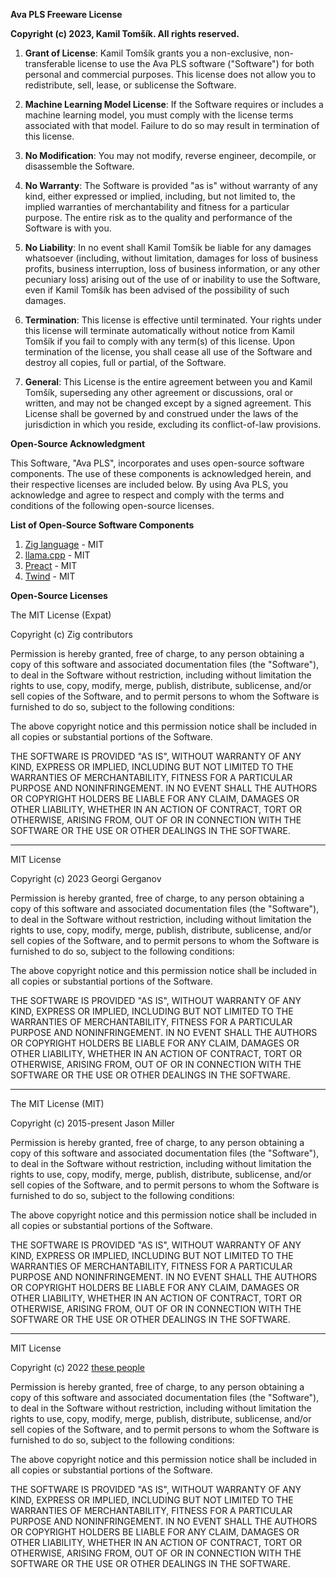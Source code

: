 **Ava PLS Freeware License**

**Copyright (c) 2023, Kamil Tomšík. All rights reserved.**

1. **Grant of License**: Kamil Tomšík grants you a non-exclusive, non-transferable license to use the Ava PLS software ("Software") for both personal and commercial purposes. This license does not allow you to redistribute, sell, lease, or sublicense the Software.

2. **Machine Learning Model License**: If the Software requires or includes a machine learning model, you must comply with the license terms associated with that model. Failure to do so may result in termination of this license.

3. **No Modification**: You may not modify, reverse engineer, decompile, or disassemble the Software.

4. **No Warranty**: The Software is provided "as is" without warranty of any kind, either expressed or implied, including, but not limited to, the implied warranties of merchantability and fitness for a particular purpose. The entire risk as to the quality and performance of the Software is with you.

5. **No Liability**: In no event shall Kamil Tomšík be liable for any damages whatsoever (including, without limitation, damages for loss of business profits, business interruption, loss of business information, or any other pecuniary loss) arising out of the use of or inability to use the Software, even if Kamil Tomšík has been advised of the possibility of such damages.

6. **Termination**: This license is effective until terminated. Your rights under this license will terminate automatically without notice from Kamil Tomšík if you fail to comply with any term(s) of this license. Upon termination of the license, you shall cease all use of the Software and destroy all copies, full or partial, of the Software.

7. **General**: This License is the entire agreement between you and Kamil Tomšík, superseding any other agreement or discussions, oral or written, and may not be changed except by a signed agreement. This License shall be governed by and construed under the laws of the jurisdiction in which you reside, excluding its conflict-of-law provisions.

**Open-Source Acknowledgment**

This Software, "Ava PLS", incorporates and uses open-source software components. The use of these components is acknowledged herein, and their respective licenses are included below. By using Ava PLS, you acknowledge and agree to respect and comply with the terms and conditions of the following open-source licenses.

**List of Open-Source Software Components**

1. [Zig language](https://ziglang.org/) - MIT
2. [llama.cpp](https://github.com/ggerganov/llama.cpp) - MIT
3. [Preact](https://preactjs.com/) - MIT
4. [Twind](https://twind.style/) - MIT

**Open-Source Licenses**

The MIT License (Expat)

Copyright (c) Zig contributors

Permission is hereby granted, free of charge, to any person obtaining a copy
of this software and associated documentation files (the "Software"), to deal
in the Software without restriction, including without limitation the rights
to use, copy, modify, merge, publish, distribute, sublicense, and/or sell
copies of the Software, and to permit persons to whom the Software is
furnished to do so, subject to the following conditions:

The above copyright notice and this permission notice shall be included in
all copies or substantial portions of the Software.

THE SOFTWARE IS PROVIDED "AS IS", WITHOUT WARRANTY OF ANY KIND, EXPRESS OR
IMPLIED, INCLUDING BUT NOT LIMITED TO THE WARRANTIES OF MERCHANTABILITY,
FITNESS FOR A PARTICULAR PURPOSE AND NONINFRINGEMENT. IN NO EVENT SHALL THE
AUTHORS OR COPYRIGHT HOLDERS BE LIABLE FOR ANY CLAIM, DAMAGES OR OTHER
LIABILITY, WHETHER IN AN ACTION OF CONTRACT, TORT OR OTHERWISE, ARISING FROM,
OUT OF OR IN CONNECTION WITH THE SOFTWARE OR THE USE OR OTHER DEALINGS IN
THE SOFTWARE.

---

MIT License

Copyright (c) 2023 Georgi Gerganov

Permission is hereby granted, free of charge, to any person obtaining a copy
of this software and associated documentation files (the "Software"), to deal
in the Software without restriction, including without limitation the rights
to use, copy, modify, merge, publish, distribute, sublicense, and/or sell
copies of the Software, and to permit persons to whom the Software is
furnished to do so, subject to the following conditions:

The above copyright notice and this permission notice shall be included in all
copies or substantial portions of the Software.

THE SOFTWARE IS PROVIDED "AS IS", WITHOUT WARRANTY OF ANY KIND, EXPRESS OR
IMPLIED, INCLUDING BUT NOT LIMITED TO THE WARRANTIES OF MERCHANTABILITY,
FITNESS FOR A PARTICULAR PURPOSE AND NONINFRINGEMENT. IN NO EVENT SHALL THE
AUTHORS OR COPYRIGHT HOLDERS BE LIABLE FOR ANY CLAIM, DAMAGES OR OTHER
LIABILITY, WHETHER IN AN ACTION OF CONTRACT, TORT OR OTHERWISE, ARISING FROM,
OUT OF OR IN CONNECTION WITH THE SOFTWARE OR THE USE OR OTHER DEALINGS IN THE
SOFTWARE.

---

The MIT License (MIT)

Copyright (c) 2015-present Jason Miller

Permission is hereby granted, free of charge, to any person obtaining a copy
of this software and associated documentation files (the "Software"), to deal
in the Software without restriction, including without limitation the rights
to use, copy, modify, merge, publish, distribute, sublicense, and/or sell
copies of the Software, and to permit persons to whom the Software is
furnished to do so, subject to the following conditions:

The above copyright notice and this permission notice shall be included in all
copies or substantial portions of the Software.

THE SOFTWARE IS PROVIDED "AS IS", WITHOUT WARRANTY OF ANY KIND, EXPRESS OR
IMPLIED, INCLUDING BUT NOT LIMITED TO THE WARRANTIES OF MERCHANTABILITY,
FITNESS FOR A PARTICULAR PURPOSE AND NONINFRINGEMENT. IN NO EVENT SHALL THE
AUTHORS OR COPYRIGHT HOLDERS BE LIABLE FOR ANY CLAIM, DAMAGES OR OTHER
LIABILITY, WHETHER IN AN ACTION OF CONTRACT, TORT OR OTHERWISE, ARISING FROM,
OUT OF OR IN CONNECTION WITH THE SOFTWARE OR THE USE OR OTHER DEALINGS IN THE
SOFTWARE.

---

MIT License

Copyright (c) 2022 [these people](https://github.com/tw-in-js/twind/graphs/contributors)

Permission is hereby granted, free of charge, to any person obtaining a copy
of this software and associated documentation files (the "Software"), to deal
in the Software without restriction, including without limitation the rights
to use, copy, modify, merge, publish, distribute, sublicense, and/or sell
copies of the Software, and to permit persons to whom the Software is
furnished to do so, subject to the following conditions:

The above copyright notice and this permission notice shall be included in all
copies or substantial portions of the Software.

THE SOFTWARE IS PROVIDED "AS IS", WITHOUT WARRANTY OF ANY KIND, EXPRESS OR
IMPLIED, INCLUDING BUT NOT LIMITED TO THE WARRANTIES OF MERCHANTABILITY,
FITNESS FOR A PARTICULAR PURPOSE AND NONINFRINGEMENT. IN NO EVENT SHALL THE
AUTHORS OR COPYRIGHT HOLDERS BE LIABLE FOR ANY CLAIM, DAMAGES OR OTHER
LIABILITY, WHETHER IN AN ACTION OF CONTRACT, TORT OR OTHERWISE, ARISING FROM,
OUT OF OR IN CONNECTION WITH THE SOFTWARE OR THE USE OR OTHER DEALINGS IN THE
SOFTWARE.
